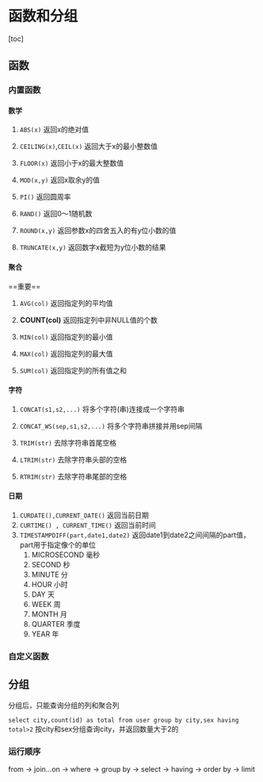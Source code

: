 # 函数和分组

[toc]

## 函数

### 内置函数

#### 数学

1. `ABS(x)` 返回x的绝对值

2. `CEILING(x)`,`CEIL(x)` 返回大于x的最小整数值

3. `FLOOR(x)` 返回小于x的最大整数值

4. `MOD(x,y)` 返回x取余y的值

5. `PI()` 返回圆周率

6. `RAND()` 返回0～1随机数

7. `ROUND(x,y)` 返回参数x的四舍五入的有y位小数的值

8. `TRUNCATE(x,y)` 返回数字x截短为y位小数的结果

#### 聚合

==重要==

1. `AVG(col)` 返回指定列的平均值

2. **COUNT(col)** 返回指定列中非NULL值的个数

3. `MIN(col)` 返回指定列的最小值

4. `MAX(col)` 返回指定列的最大值

5. `SUM(col)` 返回指定列的所有值之和

#### 字符

1. `CONCAT(s1,s2,...)` 将多个字符(串)连接成一个字符串

2. `CONCAT_WS(sep,s1,s2,...)` 将多个字符串拼接并用sep间隔

3. `TRIM(str)` 去除字符串首尾空格

4. `LTRIM(str)` 去除字符串头部的空格

5. `RTRIM(str)` 去除字符串尾部的空格

#### 日期

1. `CURDATE(),CURRENT_DATE()` 返回当前日期
2. `CURTIME() , CURRENT_TIME()` 返回当前时间
3. `TIMESTAMPDIFF(part,date1,date2)` 返回date1到date2之间间隔的part值，part用于指定像个的单位
   1. MICROSECOND 毫秒
   2. SECOND 秒
   3. MINUTE 分
   4. HOUR 小时
   5. DAY 天
   6. WEEK 周
   7. MONTH 月
   8. QUARTER 季度
   9. YEAR 年

### 自定义函数

## 分组

分组后，只能查询分组的列和聚合列

`select city,count(id) as total from user group by city,sex having total>2` 按city和sex分组查询city，并返回数量大于2的

### 运行顺序

from -> join...on -> where -> group by -> select -> having -> order by -> limit
